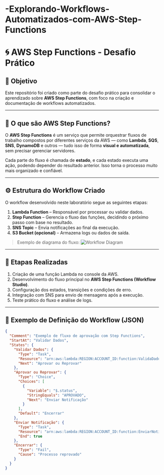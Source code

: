 # -Explorando-Workflows-Automatizados-com-AWS-Step-Functions

# 🌀 AWS Step Functions - Desafio Prático

## 🎯 Objetivo
Este repositório foi criado como parte do desafio prático para consolidar o aprendizado sobre **AWS Step Functions**, com foco na criação e documentação de workflows automatizados.

---

## 🧠 O que são AWS Step Functions?
O **AWS Step Functions** é um serviço que permite orquestrar fluxos de trabalho compostos por diferentes serviços da AWS — como **Lambda**, **SQS**, **SNS**, **DynamoDB** e outros — tudo isso de forma **visual e automatizada**, sem precisar gerenciar servidores.

Cada parte do fluxo é chamada de **estado**, e cada estado executa uma ação, podendo depender do resultado anterior. Isso torna o processo muito mais organizado e confiável.

---

## ⚙️ Estrutura do Workflow Criado

O workflow desenvolvido neste laboratório segue as seguintes etapas:

1. **Lambda Function** – Responsável por processar ou validar dados.
2. **Step Function** – Gerencia o fluxo das funções, decidindo o próximo passo com base no resultado.
3. **SNS Topic** – Envia notificações ao final da execução.
4. **S3 Bucket (opcional)** – Armazena logs ou dados de saída.

> Exemplo de diagrama do fluxo:
![Workflow Diagram](./images/step-functions-diagram.png)

---

## 🚀 Etapas Realizadas

1. Criação de uma função Lambda no console da AWS.
2. Desenvolvimento do fluxo principal no **AWS Step Functions (Workflow Studio)**.
3. Configuração dos estados, transições e condições de erro.
4. Integração com SNS para envio de mensagens após a execução.
5. Teste prático do fluxo e análise de logs.

---

## 🧩 Exemplo de Definição do Workflow (JSON)

```json
{
  "Comment": "Exemplo de fluxo de aprovação com Step Functions",
  "StartAt": "Validar Dados",
  "States": {
    "Validar Dados": {
      "Type": "Task",
      "Resource": "arn:aws:lambda:REGION:ACCOUNT_ID:function:ValidaDados",
      "Next": "Aprovar ou Reprovar"
    },
    "Aprovar ou Reprovar": {
      "Type": "Choice",
      "Choices": [
        {
          "Variable": "$.status",
          "StringEquals": "APROVADO",
          "Next": "Enviar Notificação"
        }
      ],
      "Default": "Encerrar"
    },
    "Enviar Notificação": {
      "Type": "Task",
      "Resource": "arn:aws:lambda:REGION:ACCOUNT_ID:function:EnviarNotificacao",
      "End": true
    },
    "Encerrar": {
      "Type": "Fail",
      "Cause": "Processo reprovado"
    }
  }
}

